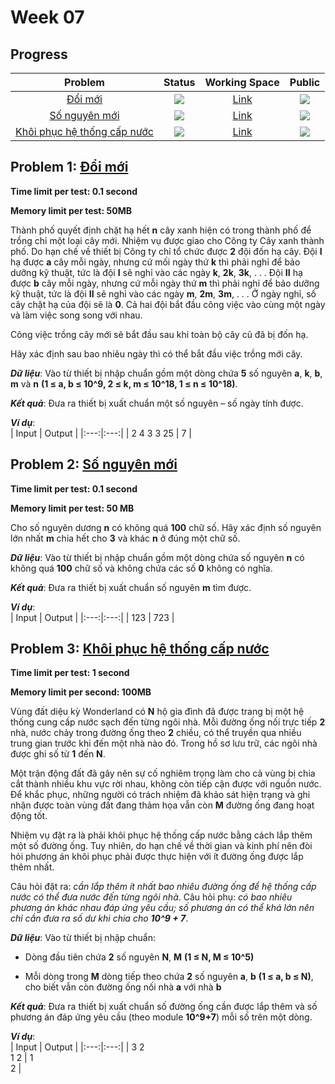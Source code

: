 # Week 07

## Progress
| Problem | Status | Working Space | Public |
|:---:|:---:|:--:|:--:|
| [Đổi mới](https://khmt.uit.edu.vn/wecode/cs112.2021/assignment/5/8) | ![](https://img.shields.io/badge/-Accepted-brightgreen) | [Link](https://colab.research.google.com/drive/1-xAlHd5WjiV6wja5_qRNNtKTuGyOI622?authuser=1#scrollTo=RB0AzZtRXGw4) | ![](https://img.shields.io/badge/-YES-brightgreen)   
| [Số nguyên mới](https://khmt.uit.edu.vn/wecode/cs112.2021/assignment/5/15) | ![](https://img.shields.io/badge/-Accepted-brightgreen) | [Link](https://colab.research.google.com/drive/1JUVQd7DVZ7bifhna_ZeYSDciyIo64v67?usp=sharing)  | ![](https://img.shields.io/badge/-YES-brightgreen)    
| [Khôi phục hệ thống cấp nước](https://khmt.uit.edu.vn/wecode/cs112.2021/assignment/5/5) | ![](https://img.shields.io/badge/-Accepted-brightgreen) | [Link]() | ![](https://img.shields.io/badge/-YES-brightgreen)    

## Problem 1: [Đổi mới](https://khmt.uit.edu.vn/wecode/cs112.2021/assignment/5/8)
**Time limit per test: 0.1 second**   

**Memory limit per test: 50MB**   
   
Thành phố quyết định chặt hạ hết **n** cây xanh hiện có trong thành phố để trồng chỉ một loại cây mới. Nhiệm vụ được giao cho Công ty Cây xanh thành phố. Do hạn chế về thiết bị Công ty chỉ tổ chức được **2** đội đốn hạ cây. Đội **I** hạ được **a** cây mỗi ngày, nhưng cứ mối ngày thứ **k** thì phải nghỉ để bảo dưỡng kỹ thuật, tức là đội **I** sẽ nghỉ vào các ngày **k**, **2k**, **3k**, . . . Đội **II** hạ được **b** cây mỗi ngày, nhưng cứ mỗi ngày thứ **m** thì phải nghỉ để bảo dưỡng kỹ thuật, tức là đội **II** sẽ nghỉ vào các ngày **m**, **2m**, **3m**, . . . Ở ngày nghỉ, số cây chặt hạ của đội sẽ là **0**. Cả hai đội bắt đầu công việc vào cùng một ngày và làm việc song song với nhau.   

Công việc trồng cây mới sẽ bắt đầu sau khi toàn bộ cây cũ đã bị đốn hạ.   

Hãy xác định sau bao nhiêu ngày thì có thể bắt đầu việc trồng mới cây.   

***Dữ liệu***: Vào từ thiết bị nhập chuẩn gồm một dòng chứa **5** số nguyên **a**, **k**, **b**, **m** và **n** **(1 ≤ a, b ≤ 10^9, 2 ≤ k, m ≤ 10^18, 1 ≤ n ≤ 10^18)**.   

***Kết quả***: Đưa ra thiết bị xuất chuẩn một số nguyên – số ngày tính được.     

***Ví dụ***:    
| Input | Output |
|:---:|:---:|
| 2 4 3 3 25 | 7 |


## Problem 2: [Số nguyên mới](https://khmt.uit.edu.vn/wecode/cs112.2021/assignment/5/15)   
**Time limit per test: 0.1 second**     

**Memory limit per test: 50 MB**    

Cho số nguyên dương **n** có không quá **100** chữ số. Hãy xác định số nguyên lớn nhất **m** chia hết cho **3** và khác **n** ở đúng một chữ số.   

***Dữ liệu***: Vào từ thiết bị nhập chuẩn gồm một dòng chứa số nguyên **n** có không quá **100** chữ số và không chứa các số **0** không có nghĩa.   

***Kết quả***: Đưa ra thiết bị xuất chuẩn số nguyên **m** tìm được.    

***Ví dụ***:    
| Input | Output |
|:---:|:---:|
| 123 | 723 |

## Problem 3: [Khôi phục hệ thống cấp nước](https://khmt.uit.edu.vn/wecode/cs112.2021/assignment/5/5)
**Time limit per test: 1 second**    

**Memory limit per second: 100MB**    

Vùng đất diệu kỳ Wonderland có **N** hộ gia đình đã được trang bị một hệ thống cung cấp nước sạch đến từng ngôi nhà. Mỗi đường ống nối trực tiếp **2** nhà, nước chảy trong đường ống theo **2** chiều, có thể truyền qua nhiều trung gian trước khi đến một nhà nào đó. Trong hồ sơ lưu trữ, các ngôi nhà được ghi số từ **1** đến **N**.     

Một trận động đất đã gây nên sự cố nghiêm trọng làm cho cả vùng bị chia cắt thành nhiều khu vực rời nhau, không còn tiếp cận được với nguồn nước. Để khắc phục, những người có trách nhiệm đã khảo sát hiện trạng và ghi nhận được toàn vùng đất đang thảm họa vẫn còn **M** đường ống đang hoạt động tốt.   

Nhiệm vụ đặt ra là phải khôi phục hệ thống cấp nước bằng cách lắp thêm một số đường ống. Tuy nhiên, do hạn chế về thời gian và kinh phí nên đòi hỏi phương án khôi phục phải được thực hiện với ít đường ống được lắp thêm nhất.    

Câu hỏi đặt ra: *cần lắp thêm ít nhất bao nhiêu đường ống để hệ thống cấp nước có thể đưa nước đến từng ngôi nhà*. 
Câu hỏi phụ: *có bao nhiêu phương án khác nhau đáp ứng yêu cầu; số phương án có thể khá lớn nên chỉ cần đưa ra số dư khi chia cho **10^9 + 7***.

***Dữ liệu***: Vào từ thiết bị nhập chuẩn:      

  - Dòng đầu tiên chứa **2** số nguyên **N**, **M** **(1 ≤ N, M  ≤ 10^5)**    

  - Mỗi dòng trong **M** dòng tiếp theo chứa **2** số nguyên **a**, **b** **(1 ≤ a, b ≤ N)**, cho biết vẫn còn đường ống nối nhà **a** với nhà **b**    

***Kết quả***: Đưa ra thiết bị xuất chuẩn số đường ống cần được lắp thêm và số phương án đáp ứng yêu cầu (theo module **10^9+7**) mỗi số trên một dòng.     

***Ví dụ***:    
| Input | Output |
|:---:|:---:|
| 3 2 <br/> 1 2 | 1 <br/> 2 |


